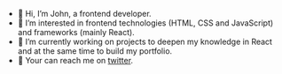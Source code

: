 - 👋 Hi, I’m John, a frontend developer.
- 👀 I’m interested in frontend technologies (HTML, CSS and JavaScript) and frameworks (mainly React).
- 🌱 I’m currently working on projects to deepen my knowledge in React and at the same time to build my portfolio.
- 💞️ Your can reach me on [twitter](https://twitter.com/AdemoyeJohn).

<!---
Moyo75/Moyo75 is a ✨ special ✨ repository because its `README.md` (this file) appears on your GitHub profile.
You can click the Preview link to take a look at your changes.
--->
